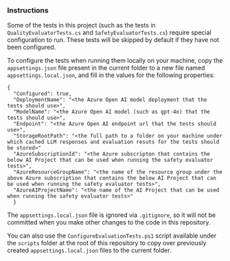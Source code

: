 ﻿### Instructions

Some of the tests in this project (such as the tests in `QualityEvaluatorTests.cs` and `SafetyEvaluatorTests.cs`)
require special configuration to run. These tests will be skipped by default if they have not been configured.

To configure the tests when running them locally on your machine, copy the `appsettings.json` file present in the
current folder to a new file named `appsettings.local.json`, and fill in the values for the following properties:

```
{
  "Configured": true,
  "DeploymentName": "<the Azure Open AI model deployment that the tests should use>",
  "ModelName": "<the Azure Open AI model (such as gpt-4o) that the tests should use>",
  "Endpoint": "<the Azure Open AI endpoint url that the tests should use>",
  "StorageRootPath": "<the full path to a folder on your machine under which cached LLM responses and evaluation resuts for the tests should be stored>"
  "AzureSubscriptionId": "<the Azure subscripton that contains the below AI Project that can be used when running the safety evaluator tests>",
  "AzureResourceGroupName": "<the name of the resource group under the above Azure subscription that contains the below AI Project that can be used when running the safety evaluator tests>",
  "AzureAIProjectName": "<the name of the AI Project that can be used when running the safety evaluator tests>"
  }
```

The `appsettings.local.json` file is ignored via `.gitignore`, so it will not be committed when you make other changes
to the code in this repository.

You can also use the `ConfigureEvaluationTests.ps1` script available under the `scripts` folder at the root of this
repository to copy over previously created `appsettings.local.json` files to the current folder.
